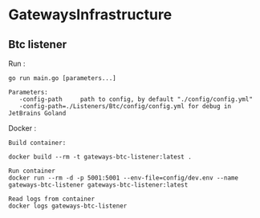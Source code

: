 # GatewaysInfrastructure

## Btc listener

Run :

    go run main.go [parameters...] 
    
    Parameters:
       -config-path     path to config, by default "./config/config.yml"
       -config-path=./Listeners/Btc/config/config.yml for debug in JetBrains Goland
       
Docker :
    
    Build container:
    
    docker build --rm -t gateways-btc-listener:latest .
    
    Run container
    docker run --rm -d -p 5001:5001 --env-file=config/dev.env --name gateways-btc-listener gateways-btc-listener:latest
    
    Read logs from container
    docker logs gateways-btc-listener